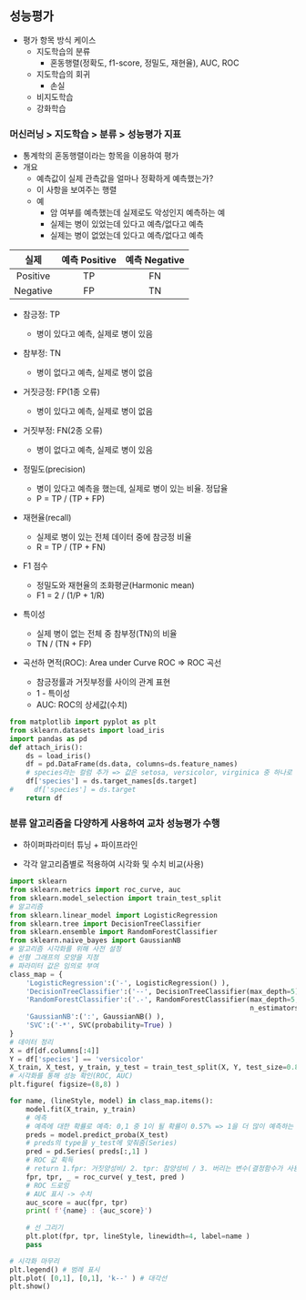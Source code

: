 ## 성능평가

- 평가 항목 방식 케이스
    - 지도학습의 분류
        - 혼동행렬(정확도, f1-score, 정밀도, 재현율), AUC, ROC
    - 지도학습의 회귀
        - 손실
    - 비지도학습
    - 강화학습

### 머신러닝 > 지도학습 > 분류 > 성능평가 지표

- 통계학의 혼동행렬이라는 항목을 이용하여 평가
- 개요
    - 예측값이 실제 관측값을 얼마나 정확하게 예측했는가?
    - 이 사항을 보여주는 행렬
    - 예
        - 암 여부를 예측했는데 실제로도 악성인지 예측하는 예
        - 실제는 병이 있었는데 있다고 예측/없다고 예측
        - 실제는 병이 없었는데 있다고 예측/없다고 예측

|   실제   | 예측 Positive | 예측 Negative |
| :------: | :-----------: | :-----------: |
| Positive |      TP       |      FN       |
| Negative |      FP       |      TN       |

- 참긍정: TP
    - 병이 있다고 예측, 실제로 병이 있음
- 참부정: TN
    - 병이 없다고 예측, 실제로 병이 없음
- 거짓긍정: FP(1종 오류)
    - 병이 있다고 예측, 실제로 병이 없음
- 거짓부정: FN(2종 오류)
    - 병이 없다고 예측, 실제로 병이 있음



- 정밀도(precision)
    - 병이 있다고 예측을 했는데, 실제로 병이 있는 비율. 정답율
    - P = TP / (TP + FP)
- 재현율(recall)
    - 실제로 병이 있는 전체 데이터 중에 참긍정 비율
    - R = TP / (TP + FN)
- F1 점수
    - 정밀도와 재현율의 조화평균(Harmonic mean)
    - F1 = 2 / (1/P + 1/R)
- 특이성
    - 실제 병이 없는 전체 중 참부정(TN)의 비율
    - TN / (TN + FP)
- 곡선하 면적(ROC): Area under Curve ROC => ROC 곡선
    - 참긍정률과 거짓부정률 사이의 관계 표현
    - 1 - 특이성
    - AUC: ROC의 상세값(수치)

```python
from matplotlib import pyplot as plt
from sklearn.datasets import load_iris
import pandas as pd
def attach_iris():
    ds = load_iris()
    df = pd.DataFrame(ds.data, columns=ds.feature_names)
    # species라는 컬럼 추가 => 값은 setosa, versicolor, virginica 중 하나로 설정
    df['species'] = ds.target_names[ds.target]
#     df['species'] = ds.target
    return df
```



### 분류 알고리즘을 다양하게 사용하여 교차 성능평가 수행

- 하이퍼파라미터 튜닝 + 파이프라인

- 각각 알고리즘별로 적용하여 시각화 및 수치 비교(사용)

  

```python
import sklearn
from sklearn.metrics import roc_curve, auc
from sklearn.model_selection import train_test_split
# 알고리즘
from sklearn.linear_model import LogisticRegression
from sklearn.tree import DecisionTreeClassifier
from sklearn.ensemble import RandomForestClassifier
from sklearn.naive_bayes import GaussianNB
# 알고리즘 시각화를 위해 사전 설정
# 선형 그래프의 모양을 지정
# 파라미터 값은 임의로 부여
class_map = {
    'LogisticRegression':('-', LogisticRegression() ),
    'DecisionTreeClassifier':('--', DecisionTreeClassifier(max_depth=5) ),
    'RandomForestClassifier':('.-', RandomForestClassifier(max_depth=5, 
                                                           n_estimators=10, max_features=1) ),
    'GaussianNB':(':', GaussianNB() ),
    'SVC':('-*', SVC(probability=True) )
}
# 데이터 정리
X = df[df.columns[:4]]
Y = df['species'] == 'versicolor'
X_train, X_test, y_train, y_test = train_test_split(X, Y, test_size=0.8)
# 시각화를 통해 성능 확인(ROC, AUC)
plt.figure( figsize=(8,8) )

for name, (lineStyle, model) in class_map.items():
    model.fit(X_train, y_train)
    # 에측
    # 예측에 대한 확률로 예측: 0,1 중 1이 될 확률이 0.57% => 1을 더 많이 예측하는 모델
    preds = model.predict_proba(X_test)
    # preds의 type을 y_test에 맞춰줌(Series)
    pred = pd.Series( preds[:,1] )
    # ROC 값 획득
    # return 1.fpr: 거짓양성비/ 2. tpr: 참양성비 / 3. 버리는 변수(결정함수가 사용한 임계값. 지금 필요없지만 받기는 해야 함)
    fpr, tpr, _ = roc_curve( y_test, pred )
    # ROC 드로잉
    # AUC 표시 -> 수치
    auc_score = auc(fpr, tpr)
    print( f'{name} : {auc_score}')
    
    # 선 그리기
    plt.plot(fpr, tpr, lineStyle, linewidth=4, label=name )
    pass

# 시각화 마무리
plt.legend() # 범례 표시
plt.plot( [0,1], [0,1], 'k--' ) # 대각선
plt.show()
```

